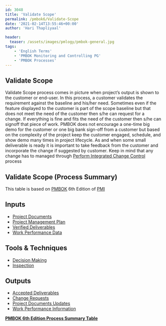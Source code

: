 ```yaml
---
id: 3048   
title: 'Validate Scope'
permalink: /pmbok6/Validate-Scope
date: '2021-02-14T13:55:46+00:00'
author: 'Hari Thapliyaal'

header:
  teaser: /assets/images/pmlogy/pmbok-general.jpg
tags:
    - 'English Terms'
    - 'PMBOK Monitoring and Controlling PG'
    - 'PMBOK Processes'
---
```


## Validate Scope

Validate Scope process comes in picture when project’s output is shown to the customer or end-user. In this process, a customer validates the requirement against the baseline and his/her need. Sometimes even if the feature displayed to the customer is part of the scope baseline but that does not meet the need of the customer then s/he can request for a change. If everything is fine and fits the need of the customer then s/he can signoff that piece of work. PMBOK does not encourage a one-time big demo for the customer or one big bank sign-off from a customer but based on the complexity of the project keep the customer engaged, schedule, and show demo many times in project lifecycle. As and when some small deliverable is ready it is important to take feedback from the customer and incorporate the change if suggested by customer. Keep in mind that any change has to managed through [Perform Integrated Change Control](/pmbok6/Perform-Integrated-Change-Control) process

## Validate Scope (Process Summary)

This table is based on [PMBOK](https://www.pmi.org/pmbok-guide-standards) 6th Edition of [PMI](https:/www.pmi.org)

## **Inputs**

- [Project Documents](/pmbok6/project-documents)
- [Project Management Plan](/pmbok6/project-management-plan)
- [Verified Deliverables](/pmbok6/verified-deliverables)
- [Work Performance Data](/pmbok6/work-performance-data)

## **Tools &amp; Techniques**

- [Decision Making](/pmbok6/decision-making)
- [Inspection](/pmbok6/inspection)

## **Outputs**

- [Accepted Deliverables](/pmbok6/accepted-deliverables)
- [Change Requests](/pmbok6/change-requests)
- [Project Documents Updates](/pmbok6/project-documents-updates)
- [Work Performance Information](/pmbok6/work-performance-information)

**[PMBOK 6th Edition Process Summary Table](process-groups-and-processes-in-pmbok6/)**
